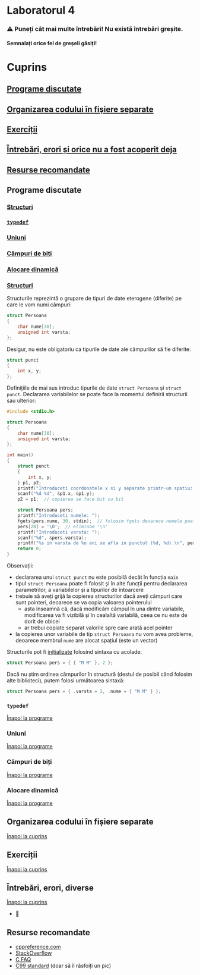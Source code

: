 # Laboratorul 4

### ⚠ Puneți cât mai multe întrebări! Nu există întrebări greșite.
#### Semnalați orice fel de greșeli găsiți!

# Cuprins
## [Programe discutate](#programe-discutate-1)
## [Organizarea codului în fișiere separate](#organizarea-codului-în-fișiere-separate-1)
## [Exerciții](#exerciții-1)
## [Întrebări, erori și orice nu a fost acoperit deja](#întrebări-erori-diverse)
## [Resurse recomandate](#resurse-recomandate-1)

## Programe discutate
### [Structuri](#structuri-1)
### [`typedef`](#typedef-1)
### [Uniuni](#uniuni-1)
### [Câmpuri de biți](#câmpuri-de-biți-1)
### [Alocare dinamică](#alocare-dinamică-1)

### [Structuri](https://en.cppreference.com/w/c/language/struct)
Structurile reprezintă o grupare de tipuri de date eterogene (diferite) pe care le vom numi câmpuri:
```c
struct Persoana
{
    char nume[30];
    unsigned int varsta;
};
```
Desigur, nu este obligatoriu ca tipurile de date ale câmpurilor să fie diferite:
```c
struct punct
{
    int x, y;
};
```
Definițiile de mai sus introduc tipurile de date `struct Persoana` și `struct punct`. Declararea variabilelor se poate face la momentul definirii structurii sau ulterior:
```c
#include <stdio.h>

struct Persoana
{
    char nume[30];
    unsigned int varsta;
};

int main()
{
    struct punct
    {
        int x, y;
    } p1, p2;
    printf("Introduceti coordonatele x si y separate printr-un spatiu: ");
    scanf("%d %d", &p1.x, &p1.y);
    p2 = p1;  // copierea se face bit cu bit

    struct Persoana pers;
    printf("Introduceti numele: ");
    fgets(pers.nume, 30, stdin);  // folosim fgets deoarece numele poate contine spatii
    pers[28] = '\0';  // eliminam '\n'
    printf("Introduceti varsta: ");
    scanf("%d", &pers.varsta);
    printf("%s in varsta de %u ani se afla in punctul (%d, %d).\n", pers.nume, pers.varsta, p2.x, p2.y);
    return 0;
}
```
Observații:
- declararea unui `struct punct` nu este posibilă decât în funcția `main`
- tipul `struct Persoana` poate fi folosit și în alte funcții pentru declararea parametrilor, a variabilelor și a tipurilor de întoarcere
- trebuie să aveți grijă la copierea structurilor dacă aveți câmpuri care sunt pointeri, deoarece se va copia valoarea pointerului
  - asta înseamnă că, dacă modificăm câmpul în una dintre variabile, modificarea va fi vizibilă și în cealaltă variabilă, ceea ce nu este de dorit de obicei
  - ar trebui copiate separat valorile spre care arată acel pointer
- la copierea unor variabile de tip `struct Persoana` nu vom avea probleme, deoarece membrul `nume` are alocat spațiul (este un vector)

Structurile pot fi [inițializate](https://en.cppreference.com/w/c/language/struct_initialization) folosind sintaxa cu acolade:
```c
struct Persoana pers = { { "M M" }, 2 };
```
Dacă nu știm ordinea câmpurilor în structură (destul de posibil când folosim alte biblioteci), putem folosi următoarea sintaxă:
```c
struct Persoana pers = { .varsta = 2, .nume = { "M M" } };
```

### `typedef`
[Înapoi la programe](#programe-discutate-1)



### Uniuni
[Înapoi la programe](#programe-discutate-1)



### Câmpuri de biți
[Înapoi la programe](#programe-discutate-1)



### Alocare dinamică
[Înapoi la programe](#programe-discutate-1)



## Organizarea codului în fișiere separate
[Înapoi la cuprins](#cuprins)



## Exerciții
[Înapoi la cuprins](#cuprins)



## Întrebări, erori, diverse
[Înapoi la cuprins](#cuprins)

* 🚧

## Resurse recomandate
- [cppreference.com](https://en.cppreference.com/w/c)
- [StackOverflow](https://stackoverflow.com/questions/tagged/c?tab=Votes)
- [C FAQ](http://c-faq.com/questions.html)
- [C99 standard](http://www.open-std.org/jtc1/sc22/wg14/www/docs/n1256.pdf) (doar să îl răsfoiți un pic)

